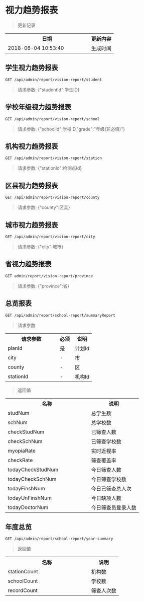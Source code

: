 # 视力趋势报表

> 更新记录

<table>
    <tr>
        <th style="width:250px;">日期</th>
        <th>更新内容</th>
    </tr>
    <tr>
        <td>2018-06-04 10:53:40</td>
        <td>生成时间</td>
    </tr>
</table>

## 学生视力趋势报表

```
GET /api/admin/report/vision-report/student
```

> 请求参数: {"studentId":学生ID}

## 学校年级视力趋势报表

```
GET /api/admin/report/vision-report/school
```

> 请求参数: {"schoolId":学校ID,"grade":"年级(非必填)"}

## 机构视力趋势报表

```
GET /api/admin/report/vision-report/station
```

> 请求参数: {"stationId":检测点Id}

## 区县视力趋势报表

```
GET /api/admin/report/vision-report/county
```

> 请求参数: {"county":区县}

## 城市视力趋势报表

```
GET /api/admin/report/vision-report/city
```

> 请求参数: {"city":城市}

## 省视力趋势报表

```
GET admin/report/vision-report/province
```

> 请求参数: {"province":省}

## 总览报表
```
GET /api/admin/report/school-report/summaryReport
```
> 请求参数 
<table>
    <tr>
        <th style="width:150px;">请求参数</th>
        <th>必须</th>
        <th>说明</th>
    </tr>
    <tr>
        <td>planId</td>
        <td>是</td>
        <td>计划Id</td>
    </tr>
    <tr>
        <td>city</td>
        <td>-</td>
        <td>市</td>
    </tr>
    <tr>
        <td>county</td>
        <td>-</td>
        <td>区</td>
    </tr>
    <tr>
        <td>stationId</td>
        <td>-</td>
        <td>机构Id</td>
    </tr>
</table>


> 返回值
<table>
    <tr>
        <th style="width:250px;">名称</th>
        <th>说明</th>
    </tr>
    <tr>
        <td>studNum</td>
        <td>总学生数</td>
    </tr>
    <tr>
        <td>schNum</td>
        <td>总学校数</td>
    </tr>
    <tr>
        <td>checkStudNum</td>
        <td>已筛查人数</td>
    </tr>
    <tr>
        <td>checkSchNum</td>
        <td>已筛查学校数</td>
    </tr>
    <tr>
        <td>myopiaRate</td>
        <td>实时近视率</td>
    </tr>
    <tr>
        <td>checkRate</td>
        <td>筛查覆盖率</td>
    </tr>
    <tr>
        <td>todayCheckStudNum</td>
        <td>今日筛查人数</td>
    </tr>
    <tr>
        <td>todayCheckSchNum</td>
        <td>今日筛查学校数</td>
    </tr>
    <tr>
        <td>todayFinshNum</td>
        <td>今日已筛查总人次</td>
    </tr>
    <tr>
        <td>todayUnFinshNum</td>
        <td>今日缺项人数</td>
    </tr>
    <tr>
        <td>todayDoctorNum</td>
        <td>今日筛查员登录人数</td>
    </tr>
</table>

## 年度总览
```
GET /api/admin/report/school-report/year-summary
```
> 返回值
<table>
    <tr>
        <th style="width:250px;">名称</th>
        <th>说明</th>
    </tr>
    <tr>
        <td>stationCount</td>
        <td>机构数</td>
    </tr>
    <tr>
        <td>schoolCount</td>
        <td>学校数</td>
    </tr>
    <tr>
        <td>recordCount</td>
        <td>筛查人次数</td>
    </tr>
</table>